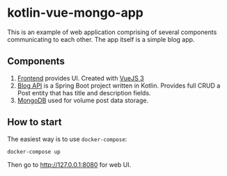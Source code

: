 # kotlin-vue-mongo-app
This is an example of web application comprising of several components communicating to each other. The app itself is a simple blog app.

## Components

1. [Frontend](/frontend) provides UI. Created with [VueJS 3](http://vuejs.org)
2. [Blog API](/blog-api) is a Spring Boot project written in Kotlin. Provides full CRUD a Post entity that has title and description fields.
3. [MongoDB](https://www.mongodb.com/) used for volume post data storage.

## How to start

The easiest way is to use `docker-compose`:

```
docker-compose up
```

Then go to http://127.0.0.1:8080 for web UI.
